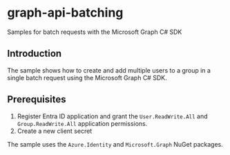 # graph-api-batching
Samples for batch requests with the Microsoft Graph C# SDK


## Introduction

The sample shows how to create and add multiple users to a group in a single batch request using the Microsoft Graph C# SDK.

## Prerequisites

1. Register Entra ID application and grant the `User.ReadWrite.All` and `Group.ReadWrite.All` application permissions.
2. Create a new client secret

The sample uses the `Azure.Identity` and `Microsoft.Graph` NuGet packages.
